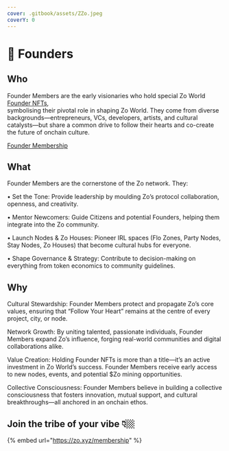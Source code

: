 ```yaml
---
cover: .gitbook/assets/ZZo.jpeg
coverY: 0
---
```


# 👑 Founders

## Who

Founder Members are the early visionaries who hold special Zo World [Founder NFTs](https://opensea.io/collection/founders-of-zo-world), \
symbolising their pivotal role in shaping Zo World. They come from diverse backgrounds—entrepreneurs, VCs, developers, artists, and cultural catalysts—but share a common drive to follow their hearts and co-create the future of onchain culture.

<a href="https://opensea.io/collection/founders-of-zo-world" class="button primary">Founder Membership</a>

## What

Founder Members are the cornerstone of the Zo network. They:

• Set the Tone: Provide leadership by moulding Zo’s protocol collaboration, openness, and creativity.

• Mentor Newcomers: Guide Citizens and potential Founders, helping them integrate into the Zo community.

• Launch Nodes & Zo Houses: Pioneer IRL spaces (Flo Zones, Party Nodes, Stay Nodes, Zo Houses) that become cultural hubs for everyone.

• Shape Governance & Strategy: Contribute to decision-making on everything from token economics to community guidelines.

## Why

Cultural Stewardship: Founder Members protect and propagate Zo’s core values, ensuring that “Follow Your Heart” remains at the centre of every project, city, or node.

Network Growth: By uniting talented, passionate individuals, Founder Members expand Zo’s influence, forging real-world communities and digital collaborations alike.

Value Creation: Holding Founder NFTs is more than a title—it’s an active investment in Zo World’s success. Founder Members receive early access to new nodes, events, and potential $Zo mining opportunities.

Collective Consciousness: Founder Members believe in building a collective consciousness that fosters innovation, mutual support, and cultural breakthroughs—all anchored in an onchain ethos.

## Join the tribe of your vibe 👇🏼

{% embed url="https://zo.xyz/membership" %}
